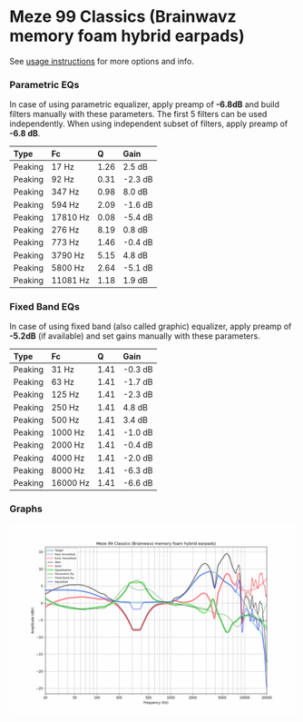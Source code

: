# Meze 99 Classics (Brainwavz memory foam hybrid earpads)
See [usage instructions](https://github.com/jaakkopasanen/AutoEq#usage) for more options and info.

### Parametric EQs
In case of using parametric equalizer, apply preamp of **-6.8dB** and build filters manually
with these parameters. The first 5 filters can be used independently.
When using independent subset of filters, apply preamp of **-6.8 dB**.

| Type    | Fc       |    Q | Gain    |
|:--------|:---------|:-----|:--------|
| Peaking | 17 Hz    | 1.26 | 2.5 dB  |
| Peaking | 92 Hz    | 0.31 | -2.3 dB |
| Peaking | 347 Hz   | 0.98 | 8.0 dB  |
| Peaking | 594 Hz   | 2.09 | -1.6 dB |
| Peaking | 17810 Hz | 0.08 | -5.4 dB |
| Peaking | 276 Hz   | 8.19 | 0.8 dB  |
| Peaking | 773 Hz   | 1.46 | -0.4 dB |
| Peaking | 3790 Hz  | 5.15 | 4.8 dB  |
| Peaking | 5800 Hz  | 2.64 | -5.1 dB |
| Peaking | 11081 Hz | 1.18 | 1.9 dB  |

### Fixed Band EQs
In case of using fixed band (also called graphic) equalizer, apply preamp of **-5.2dB**
(if available) and set gains manually with these parameters.

| Type    | Fc       |    Q | Gain    |
|:--------|:---------|:-----|:--------|
| Peaking | 31 Hz    | 1.41 | -0.3 dB |
| Peaking | 63 Hz    | 1.41 | -1.7 dB |
| Peaking | 125 Hz   | 1.41 | -2.3 dB |
| Peaking | 250 Hz   | 1.41 | 4.8 dB  |
| Peaking | 500 Hz   | 1.41 | 3.4 dB  |
| Peaking | 1000 Hz  | 1.41 | -1.0 dB |
| Peaking | 2000 Hz  | 1.41 | -0.4 dB |
| Peaking | 4000 Hz  | 1.41 | -2.0 dB |
| Peaking | 8000 Hz  | 1.41 | -6.3 dB |
| Peaking | 16000 Hz | 1.41 | -6.6 dB |

### Graphs
![](./Meze%2099%20Classics%20(Brainwavz%20memory%20foam%20hybrid%20earpads).png)